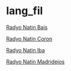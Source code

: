 # lang_fil

[Radyo Natin Bais](http://sound.amfm.link/listen/radyonatinbais/dybr?n=03cf50eb77c9e0ea7028)

[Radyo Natin Coron](https://xcite.radyonatinfm.com/listen/coron/radio.m3u?n=8b9af7f296af36c00009)

[Radyo Natin Iba](https://phils.radyonatinfm.com/listen/dwrq/iba.m3u?n=edc87e4044f76cf08086)

[Radyo Natin Madridejos](https://tx.radyonatinfm.com/listen/dyee/madridejos?n=9ee2cc5da8321ab1c33a)

